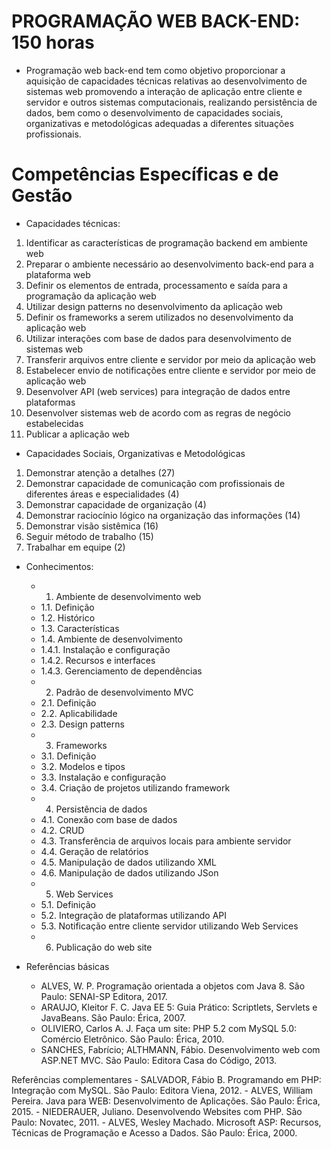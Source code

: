 # PROGRAMAÇÃO WEB BACK-END: 150 horas

- Programação web back-end tem como objetivo proporcionar a aquisição de capacidades técnicas relativas ao desenvolvimento de sistemas web promovendo a interação de aplicação entre cliente e servidor e outros sistemas computacionais, realizando persistência de dados, bem como o desenvolvimento de capacidades sociais, organizativas e metodológicas adequadas a diferentes situações profissionais.

# Competências Específicas e de Gestão 

- Capacidades técnicas:
1. Identificar as características de programação backend em ambiente web
2. Preparar o ambiente necessário ao desenvolvimento back-end para a plataforma web
3. Definir os elementos de entrada, processamento e saída para a programação da aplicação web
4. Utilizar design patterns no desenvolvimento da aplicação web
5. Definir os frameworks a serem utilizados no desenvolvimento da aplicação web
6. Utilizar interações com base de dados para desenvolvimento de sistemas web
7. Transferir arquivos entre cliente e servidor por meio da aplicação web
8. Estabelecer envio de notificações entre cliente e servidor por meio de aplicação web
9. Desenvolver API (web services) para integração de dados entre plataformas
10. Desenvolver sistemas web de acordo com as regras de negócio estabelecidas
11. Publicar a aplicação web

- Capacidades Sociais, Organizativas e Metodológicas
1. Demonstrar atenção a detalhes (27)
2. Demonstrar capacidade de comunicação com profissionais de diferentes áreas e especialidades (4)
3. Demonstrar capacidade de organização (4)
4. Demonstrar raciocínio lógico na organização das informações (14)
5. Demonstrar visão sistêmica (16)
6. Seguir método de trabalho (15)
7. Trabalhar em equipe (2)

- Conhecimentos:
	- 1. Ambiente de desenvolvimento web
	- 1.1. Definição
	- 1.2. Histórico
	- 1.3. Características
	- 1.4. Ambiente de desenvolvimento
	- 1.4.1. Instalação e configuração
	- 1.4.2. Recursos e interfaces
	- 1.4.3. Gerenciamento de dependências
	- 2. Padrão de desenvolvimento MVC
	- 2.1. Definição
	- 2.2. Aplicabilidade
	- 2.3. Design patterns
	- 3. Frameworks
	- 3.1. Definição
	- 3.2. Modelos e tipos
	- 3.3. Instalação e configuração
	- 3.4. Criação de projetos utilizando framework
	- 4. Persistência de dados
	- 4.1. Conexão com base de dados
	- 4.2. CRUD
	- 4.3. Transferência de arquivos locais para ambiente servidor
	- 4.4. Geração de relatórios
	- 4.5. Manipulação de dados utilizando XML
	- 4.6. Manipulação de dados utilizando JSon
	- 5. Web Services
	- 5.1. Definição
	- 5.2. Integração de plataformas utilizando API
	- 5.3. Notificação entre cliente servidor utilizando Web Services
	- 6. Publicação do web site

- Referências básicas
	- ALVES, W. P. Programação orientada a objetos com Java 8. São Paulo: SENAI-SP Editora, 2017. 
	- ARAUJO, Kleitor F. C. Java EE 5: Guia Prático: Scriptlets, Servlets e JavaBeans. São Paulo: Érica, 2007.
	- OLIVIERO, Carlos A. J. Faça um site: PHP 5.2 com MySQL 5.0: Comércio Eletrônico. São Paulo: Érica, 2010.
	- SANCHES, Fabrício; ALTHMANN, Fábio. Desenvolvimento web com ASP.NET MVC. São Paulo: Editora Casa do Código, 2013.

Referências complementares
	- SALVADOR, Fábio B. Programando em PHP: Integração com MySQL. São Paulo: Editora Viena, 2012.
	- ALVES, William Pereira. Java para WEB: Desenvolvimento de Aplicações. São Paulo: Érica, 2015.
	- NIEDERAUER, Juliano. Desenvolvendo Websites com PHP. São Paulo: Novatec, 2011.
	- ALVES, Wesley Machado. Microsoft ASP: Recursos, Técnicas de Programação e Acesso a Dados. São Paulo: Érica, 2000.